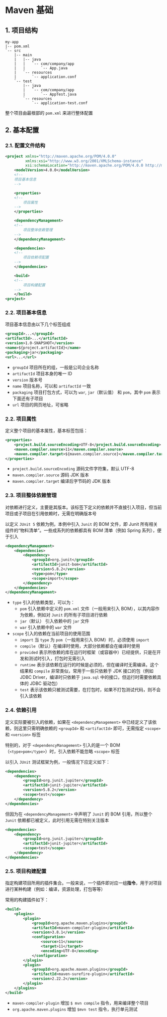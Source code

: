 # Maven 基础

## 1. 项目结构

```plain
my-app
|-- pom.xml
`-- src
    |-- main
    |   |-- java
    |   |   `-- com/company/app
    |   |       `-- App.java
    |   `-- resources
    |       `-- application.conf
    `-- test
        |-- java
        |   `-- com/company/app
        |       `-- AppTest.java
        `-- resources
            `-- application-test.conf
```

整个项目由最根部的 `pom.xml` 来进行整体配置

## 2. 基本配置

### 2.1. 配置文件结构

```xml
<project xmlns="http://maven.apache.org/POM/4.0.0"
         xmlns:xsi="http://www.w3.org/2001/XMLSchema-instance"
         xsi:schemaLocation="http://maven.apache.org/POM/4.0.0 http://maven.apache.org/maven-v4_0_0.xsd">
    <modelVersion>4.0.0</modelVersion>
    <!--
    项目基本信息
    -->

    <properties>
    <!--
        项目属性
    -->
    </properties>

    <dependencyManagement>
    <!--
        项目整体依赖管理
    -->
    </dependencyManagement>

    <dependencies>
    <!--
        项目依赖项配置
    -->
    </dependencies>

    <build>
    <!--
        项目构建配置
    -->
    </build>
<project>
```

### 2.2. 项目基本信息

项目基本信息由以下几个标签组成

```xml
<groupId>...</groupId>
<artifactId>...</artifactId>
<version>1.0-SNAPSHOT</version>
<name>${project.artifactId}</name>
<packaging>jar</packaging>
<url>...</url>
```

- `groupId` 项目所在的组，一般是公司企业名称
- `artifactId` 项目本身的唯一 ID
- `version` 版本号
- `name` 项目名称，可以和 `artifactId` 一致
- `packaging` 项目打包方式，可以为 `war`, `jar`（默认值） 和 `pom`，其中 `pom` 表示下面还有子项目
- `url` 项目的网页地址，可省略

### 2.2. 项目属性

定义整个项目的基本属性，基本标签包括：

```xml
<properties>
    <project.build.sourceEncoding>UTF-8</project.build.sourceEncoding>
    <maven.compiler.source>11</maven.compiler.source>
    <maven.compiler.target>${maven.compiler.source}</maven.compiler.target>
</properties>
```

- `project.build.sourceEncoding` 源码文件字符集，默认 UTF-8
- `maven.compiler.source` 源码 JDK 版本
- `maven.compiler.target` 编译后字节码的 JDK 版本

### 2.3. 项目整体依赖管理

对依赖进行定义，主要是其版本。该标签下定义的依赖并不直接引入项目，但当前项目或子项目在引用依赖时，无需在明确版本号

以定义 `JUnit 5` 依赖为例，本例中引入 `Junit` 的 BOM 文件，即 Junit 所有相关组件的“物料清单”。一些成系列的依赖都具有 BOM 清单（例如 Spring 系列），便于引入

```xml
<dependencyManagement>
    <dependencies>
        <dependency>
            <groupId>org.junit</groupId>
            <artifactId>junit-bom</artifactId>
            <version>5.8.2</version>
            <type>pom</type>
            <scope>import</scope>
        </dependency>
    </dependencies>
</dependencyManagement>
```

- `type` 引入的依赖类型，可以为：
  - `pom` 引入依赖中定义的 `pom.xml` 文件（一般用来引入 BOM），以其内容作为依赖，例如对 `Junit` 的所有子项目进行依赖
  - `jar`（默认） 引入依赖中的 `jar` 文件
  - `war` 引入依赖中的 `war` 文件
- `scope` 引入的依赖在当前项目的使用范围
  - `import` 当 `type` 为 `pom`（一般用来引入 BOM）时，必须使用 `import`
  - `compile`（默认）在编译时使用，大部分依赖都会在编译时使用
  - `provided` 表示所依赖的库在运行时框架（或容器中）已经提供，只是在开发和测试时引入，打包时无需引入
  - `runtime` 表示该依赖在运行的时候是必须的，但在编译时无需编译。这个结果和 `compile` 非常类似，常用于一些只依赖于 JDK 接口的包（例如 JDBC Driver，编译时只依赖于 `java.sql` 中的接口，但运行时需要依赖具体的 JDBC 驱动包）
  - `test` 表示该依赖只被测试需要，在打包时，如果不打包测试代码，则不会引入该依赖

### 2.4. 依赖引用

定义实际要被引入的依赖，如果在 `<dependencyManagement>` 中已经定义了该依赖，则这里只需明确依赖的 `<groupId>` 和 `<artifactId>` 即可，无需指定 `<scope>` 和 `<version>` 标签

特别的，对于 `<dependencyManagement>` 引入的是一个 BOM（`<type>pom</type>`）时，引入依赖不能忽略 `<scope>` 标签

以引入 `JUnit` 测试框架为例，一般情况下应定义如下：

```xml
<dependencies>
    <dependency>
        <groupId>org.junit.jupiter</groupId>
        <artifactId>junit-jupiter</artifactId>
        <version>5.8.2</version>
        <scope>test</scope>
    </dependency>
</dependencies>
```

但因为在 `<dependencyManagement>` 中声明了 `Junit` 的 BOM 引用，所以整个 `Junit` 依赖都已被定义，此时引用无需在特别关注版本

```xml
<dependencies>
    <dependency>
        <groupId>org.junit.jupiter</groupId>
        <artifactId>junit-jupiter</artifactId>
        <scope>test</scope>
    </dependency>
</dependencies>
```

### 2.5. 项目构建配置

指定构建项目所用的插件集合。一般来说，一个插件即对应一组**指令**，用于对项目进行某种构建（例如：编译，资源处理，打包等等）

常用的构建插件如下：

```xml
<build>
    <plugins>
        <plugin>
            <groupId>org.apache.maven.plugins</groupId>
            <artifactId>maven-compiler-plugin</artifactId>
            <version>3.8.1</version>
            <configuration>
                <source>11</source>
                <target>11</target>
                <encoding>UTF-8</encoding>
            </configuration>
        </plugin>
        <plugin>
            <groupId>org.apache.maven.plugins</groupId>
            <artifactId>maven-surefire-plugin</artifactId>
            <version>2.22.2</version>
        </plugin>
    </plugins>
</build>
```

- `maven-compiler-plugin` 增加 `$ mvn compile` 指令，用来编译整个项目
- `org.apache.maven.plugins` 增加 `$mvn test` 指令，执行单元测试
